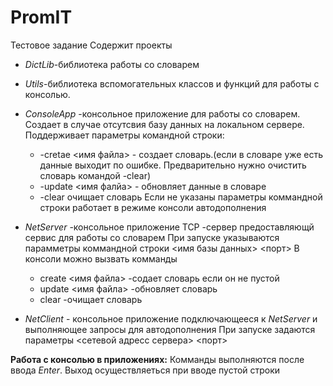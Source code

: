 # PromIT
Тестовое задание
Содержит проекты
- *DictLib*-библиотека работы со словарем
- *Utils*-библиотека вспомогательных классов и функций для работы с консолью.

- *ConsoleApp* -консольное приложение для работы со словарем. Создает в случае отсутсвия базу данных на локальном сервере. 
Поддерживает параметры командной строки:
    + -cretae <имя файла> - создает словарь.(если в словаре уже есть данные выходит по ошибке. Предварительно нужно очистить словарь командой -clear)
    + -update <имя фалйа> - обновляет данные в словаре
    + -clear  очищает словарь
    Если не указаны параметры коммандной строки работает в режиме консоли  автодополнения
    
- *NetServer*  -консольное приложение TCP -сервер предоставляющй сервис для работы со словарем
   При запуске указываются парамметры коммандной строки  <имя базы данных> <порт>
   В консоли можно вызвать комманды
     + create <имя файла>  -содает словарь если он не пустой
     + update <имя файла> -обновляет словарь
     + clear -очищает словарь
     
- *NetClient* - консольное приложение подключающееся к *NetServer* и выполняющее запросы для автодополнения
   При запуске задаются параметры <сетевой адресс сервера> <порт>
   
__Работа с консолью в приложениях:__
Комманды выполняются после ввода *Enter*.
Выход осуществляеться при вводе пустой строки
   
   
   
